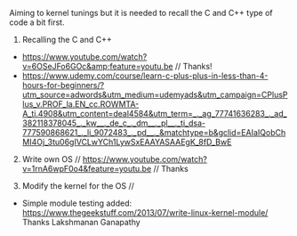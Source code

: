 Aiming to kernel tunings but it is needed to recall the C and C++ type of code a bit first.

1) Recalling the C and C++ 
- https://www.youtube.com/watch?v=6OSeJFo6GOc&amp;feature=youtu.be // Thanks!
- https://www.udemy.com/course/learn-c-plus-plus-in-less-than-4-hours-for-beginners/?utm_source=adwords&utm_medium=udemyads&utm_campaign=CPlusPlus_v.PROF_la.EN_cc.ROWMTA-A_ti.4908&utm_content=deal4584&utm_term=_._ag_77741636283_._ad_382118378045_._kw__._de_c_._dm__._pl__._ti_dsa-777590868621_._li_9072483_._pd__._&matchtype=b&gclid=EAIaIQobChMI4Oj_3tu06gIVCLwYCh1LywSxEAAYASAAEgK_8fD_BwE


2) Write own OS // https://www.youtube.com/watch?v=1rnA6wpF0o4&feature=youtu.be // Thanks

3) Modify the kernel for the OS //
- Simple module testing added:
https://www.thegeekstuff.com/2013/07/write-linux-kernel-module/
Thanks Lakshmanan Ganapathy 
